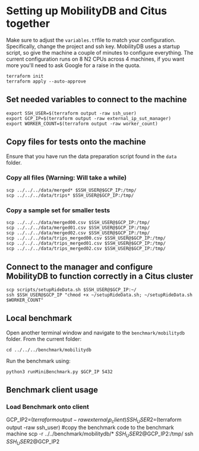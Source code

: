# Setting up MobilityDB and Citus together
Make sure to adjust the `variables.tf`file to match your configuration. Specifically, change the project and ssh key. MobilityDB uses a startup script, so give the machine a couple of minutes to configure everything. The current configuration runs on 8 N2 CPUs across 4 machines, if you want more you'll need to ask Google for a raise in the quota.
```
terraform init
terraform apply --auto-approve
```
## Set needed variables to connect to the machine
```
export SSH_USER=$(terraform output -raw ssh_user)
export GCP_IP=$(terraform output -raw external_ip_sut_manager)
export WORKER_COUNT=$(terraform output -raw worker_count)
```
## Copy files for tests onto the machine
Ensure that you have run the data preparation script found in the `data` folder.
### Copy all files (Warning: Will take a while)
```
scp ../../../data/merged* $SSH_USER@$GCP_IP:/tmp/
scp ../../../data/trips* $SSH_USER@$GCP_IP:/tmp/
```
### Copy a sample set for smaller tests
```
scp ../../../data/merged00.csv $SSH_USER@$GCP_IP:/tmp/
scp ../../../data/merged01.csv $SSH_USER@$GCP_IP:/tmp/
scp ../../../data/merged02.csv $SSH_USER@$GCP_IP:/tmp/
scp ../../../data/trips_merged00.csv $SSH_USER@$GCP_IP:/tmp/
scp ../../../data/trips_merged01.csv $SSH_USER@$GCP_IP:/tmp/
scp ../../../data/trips_merged02.csv $SSH_USER@$GCP_IP:/tmp/
```
## Connect to the manager and configure MobilityDB to function correctly in a Citus cluster
```
scp scripts/setupRideData.sh $SSH_USER@$GCP_IP:~/ 
ssh $SSH_USER@$GCP_IP "chmod +x ~/setupRideData.sh; ~/setupRideData.sh $WORKER_COUNT"
``` 
## Local benchmark
Open another terminal window and navigate to the `benchmark/mobilitydb` folder. From the current folder:
```
cd ../../../benchmark/mobilitydb
```
Run the benchmark using: 
```
python3 runMiniBenchmark.py $GCP_IP 5432
```
## Benchmark client usage

### Load Benchmark onto client
GCP_IP2=$(terraform output -raw external_ip_client)
SSH_USER2=$(terraform output -raw ssh_user)
#copy the benchmark code to the benchmark machine
scp -r ../../benchmark/mobilitydb/* $SSH_USER2@$GCP_IP2:/tmp/
ssh $SSH_USER2@$GCP_IP2


